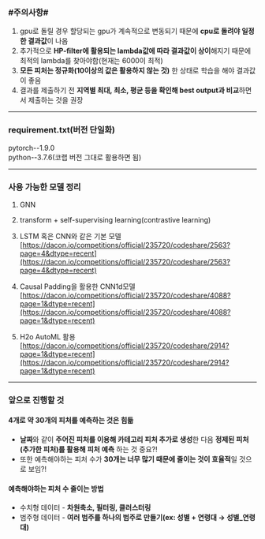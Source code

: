 ### #주의사항#

1. gpu로 돌릴 경우 할당되는 gpu가 계속적으로 변동되기 때문에 **cpu로 돌려야 일정한 결과값**이 나옴
2. 추가적으로 **HP-filter에 활용되는 lambda값에 따라 결과값이 상이**해지기 때문에 최적의 lambda를 찾아야함(현재는 6000이 최적)
3. **모든 피처는 정규화(10이상의 값은 활용하지 않는 것)** 한 상태로 학습을 해야 결과값이 좋음
4. 결과를 제출하기 전 **지역별 최대, 최소, 평균 등을 확인해 best output과 비교**하면서 제출하는 것을 권장

---

### requirement.txt(버전 단일화)

pytorch--1.9.0\
python--3.7.6(코랩 버전 그대로 활용하면 됨)

---

### 사용 가능한 모델 정리

1. GNN
2. transform + self-supervising learning(contrastive learning)
3. LSTM 혹은 CNN와 같은 기본 모델
[https://dacon.io/competitions/official/235720/codeshare/2563?page=4&dtype=recent](https://dacon.io/competitions/official/235720/codeshare/2563?page=4&dtype=recent)
4. Causal Padding을 활용한 CNN1d모델
    [https://dacon.io/competitions/official/235720/codeshare/4088?page=1&dtype=recent](https://dacon.io/competitions/official/235720/codeshare/4088?page=1&dtype=recent)
    
5. H2o AutoML 활용
[https://dacon.io/competitions/official/235720/codeshare/2914?page=1&dtype=recent](https://dacon.io/competitions/official/235720/codeshare/2914?page=1&dtype=recent)

---

### 앞으로 진행할 것
#### 4개로 약 30개의 피처를 예측하는 것은 힘듦

- **날짜**와 같이 **주어진 피처를 이용해 카테고리 피처 추가로 생성**한 다음 **정제된 피처(추가한 피처)를 활용해 피처 예측** 하는 것 중요?!
- 또한 예측해야하는 피처 수가 **30개는 너무 많기 때문에 줄이는 것이 효율적**일 것으로 보임?!

#### 예측해야하는 피처 수 줄이는 방법

- 수치형 데이터 - **차원축소, 필터링, 클러스터링**
- 범주형 데이터 - **여러 범주를 하나의 범주로 만들기(ex: 성별 + 연령대 → 성별_연령대)**
